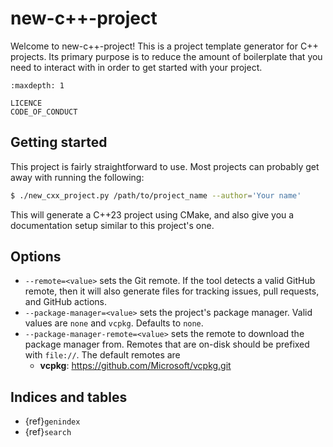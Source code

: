 # new-c++-project

Welcome to new-c++-project! This is a project template generator for C++ projects. Its primary
purpose is to reduce the amount of boilerplate that you need to interact with in order to get started
with your project.

```{toctree}
:maxdepth: 1

LICENCE
CODE_OF_CONDUCT
```

## Getting started

This project is fairly straightforward to use. Most projects can probably get away with running the
following:

```sh
$ ./new_cxx_project.py /path/to/project_name --author='Your name'
```

This will generate a C++23 project using CMake, and also give you a documentation setup similar to
this project's one.

## Options

* `--remote=<value>` sets the Git remote. If the tool detects a valid GitHub remote, then it will
  also generate files for tracking issues, pull requests, and GitHub actions.
* `--package-manager=<value>` sets the project's package manager. Valid values are `none` and `vcpkg`.
  Defaults to `none`.
* `--package-manager-remote=<value>` sets the remote to download the package manager from. Remotes
  that are on-disk should be prefixed with `file://`. The default remotes are
    * **vcpkg**: https://github.com/Microsoft/vcpkg.git

## Indices and tables

* {ref}`genindex`
* {ref}`search`
